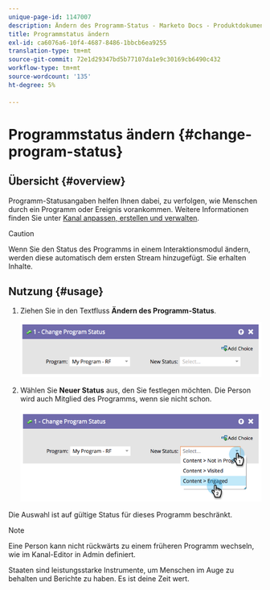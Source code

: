 ```yaml
---
unique-page-id: 1147007
description: Ändern des Programm-Status - Marketo Docs - Produktdokumentation
title: Programmstatus ändern
exl-id: ca6076a6-10f4-4687-8486-1bbcb6ea9255
translation-type: tm+mt
source-git-commit: 72e1d29347bd5b77107da1e9c30169cb6490c432
workflow-type: tm+mt
source-wordcount: '135'
ht-degree: 5%

---
```


# Programmstatus ändern {#change-program-status}

## Übersicht {#overview}

Programm-Statusangaben helfen Ihnen dabei, zu verfolgen, wie Menschen durch ein Programm oder Ereignis vorankommen. Weitere Informationen finden Sie unter [Kanal anpassen, erstellen und verwalten](/help/marketo/product-docs/administration/tags/create-a-program-channel.md).

>[!CAUTION]
>
>Wenn Sie den Status des Programms in einem Interaktionsmodul ändern, werden diese automatisch dem ersten Stream hinzugefügt. Sie erhalten Inhalte.

## Nutzung {#usage}

1. Ziehen Sie in den Textfluss **Ändern des Programm-Status**.

   ![](assets/image2014-9-22-14-3a43-3a34.png)

1. Wählen Sie **Neuer Status** aus, den Sie festlegen möchten. Die Person wird auch Mitglied des Programms, wenn sie nicht schon.

   ![](assets/image2014-9-22-14-3a43-3a45.png)

Die Auswahl ist auf gültige Status für dieses Programm beschränkt.

>[!NOTE]
>
>Eine Person kann nicht rückwärts zu einem früheren Programm wechseln, wie im Kanal-Editor in Admin definiert.

Staaten sind leistungsstarke Instrumente, um Menschen im Auge zu behalten und Berichte zu haben. Es ist deine Zeit wert.
